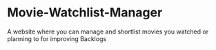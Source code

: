# Movie-Watchlist-Manager
A website where you can manage and shortlist movies you watched  or planning to for improving Backlogs
